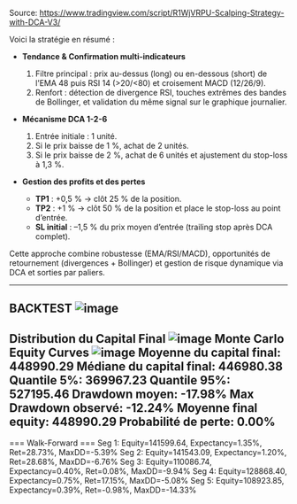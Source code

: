 Source: https://www.tradingview.com/script/R1WjVRPU-Scalping-Strategy-with-DCA-V3/

Voici la stratégie en résumé :

- **Tendance & Confirmation multi-indicateurs**  
  1. Filtre principal : prix au-dessus (long) ou en-dessous (short) de l’EMA 48 puis RSI 14 (>20/​<80) et croisement MACD (12/26/9).  
  2. Renfort : détection de divergence RSI, touches extrêmes des bandes de Bollinger, et validation du même signal sur le graphique journalier.

- **Mécanisme DCA 1-2-6**  
  1. Entrée initiale : 1 unité.  
  2. Si le prix baisse de 1 %, achat de 2 unités.  
  3. Si le prix baisse de 2 %, achat de 6 unités et ajustement du stop-loss à 1,3 %.

- **Gestion des profits et des pertes**  
  - **TP1** : +0,5 % → clôt 25 % de la position.  
  - **TP2** : +1 % → clôt 50 % de la position et place le stop-loss au point d’entrée.  
  - **SL initial** : –1,5 % du prix moyen d’entrée (trailing stop après DCA complet).

Cette approche combine robustesse (EMA/RSI/MACD), opportunités de retournement (divergences + Bollinger) et gestion de risque dynamique via DCA et sorties par paliers.

--------------------------------------------------------------------------------------------------
BACKTEST
![image](https://github.com/user-attachments/assets/bf7605f5-8ac1-4ac4-9ce2-44b8ebda8b44)
--------------------------------------------------------------------------------------------------
Distribution du Capital Final
![image](https://github.com/user-attachments/assets/51fbfe98-d55f-4917-a871-35ad94734cde)
Monte Carlo Equity Curves
![image](https://github.com/user-attachments/assets/f16d8c33-27e1-468b-b0bc-5d355fecb4bb)
Moyenne du capital final: 448990.29
Médiane du capital final: 446980.38
Quantile 5%: 369967.23
Quantile 95%: 527195.46
Drawdown moyen: -17.98%
Max Drawdown observé: -12.24%
Moyenne final equity: 448990.29
Probabilité de perte: 0.00%
--------------------------------------------------------------------------------------------------
=== Walk-Forward ===
Seg 1: Equity=141599.64, Expectancy=1.35%, Ret=28.73%, MaxDD=-5.39%
Seg 2: Equity=141543.09, Expectancy=1.20%, Ret=28.68%, MaxDD=-6.76%
Seg 3: Equity=110086.74, Expectancy=0.40%, Ret=0.08%, MaxDD=-9.94%
Seg 4: Equity=128868.40, Expectancy=0.75%, Ret=17.15%, MaxDD=-5.08%
Seg 5: Equity=108923.85, Expectancy=0.39%, Ret=-0.98%, MaxDD=-14.33%
